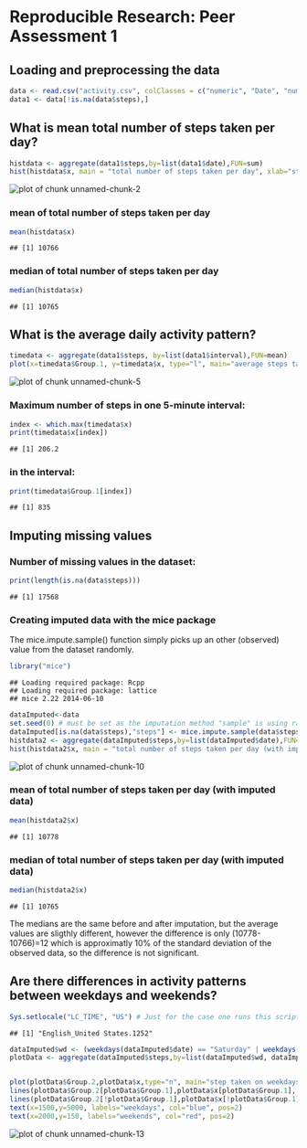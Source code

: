 # Reproducible Research: Peer Assessment 1


## Loading and preprocessing the data

```r
data <- read.csv("activity.csv", colClasses = c("numeric", "Date", "numeric"))
data1 <- data[!is.na(data$steps),]
```

## What is mean total number of steps taken per day?

```r
histdata <- aggregate(data1$steps,by=list(data1$date),FUN=sum)
hist(histdata$x, main = "total number of steps taken per day", xlab="steps", ylab="Frequency")
```

![plot of chunk unnamed-chunk-2](figure/unnamed-chunk-2.png) 
### mean of total number of steps taken per day

```r
mean(histdata$x)
```

```
## [1] 10766
```
### median of total number of steps taken per day

```r
median(histdata$x)
```

```
## [1] 10765
```

## What is the average daily activity pattern?

```r
timedata <- aggregate(data1$steps, by=list(data1$interval),FUN=mean)
plot(x=timedata$Group.1, y=timedata$x, type="l", main="average steps taken in a 5-minute period", xlab="timeperiod", ylab="steps")
```

![plot of chunk unnamed-chunk-5](figure/unnamed-chunk-5.png) 
### Maximum number of steps in one 5-minute interval:

```r
index <- which.max(timedata$x)
print(timedata$x[index])
```

```
## [1] 206.2
```
### in the interval:

```r
print(timedata$Group.1[index])
```

```
## [1] 835
```

## Imputing missing values
### Number of missing values in the dataset:

```r
print(length(is.na(data$steps)))
```

```
## [1] 17568
```
### Creating imputed data with the mice package
The mice.impute.sample() function simply picks up an other (observed) value from the
dataset randomly.

```r
library("mice")
```

```
## Loading required package: Rcpp
## Loading required package: lattice
## mice 2.22 2014-06-10
```


```r
dataImputed<-data
set.seed(0) # must be set as the imputation method "sample" is using random numbers
dataImputed[is.na(data$steps),"steps"] <- mice.impute.sample(data$steps, !is.na(data$steps))
histdata2 <- aggregate(dataImputed$steps,by=list(dataImputed$date),FUN=sum)
hist(histdata2$x, main = "total number of steps taken per day (with imputed data)", xlab="steps", ylab="Frequency")
```

![plot of chunk unnamed-chunk-10](figure/unnamed-chunk-10.png) 
### mean of total number of steps taken per day (with imputed data)

```r
mean(histdata2$x)
```

```
## [1] 10778
```
### median of total number of steps taken per day (with imputed data)

```r
median(histdata2$x)
```

```
## [1] 10765
```
The medians are the same before and after imputation, but the average values are sligthly different, however the difference is only (10778-10766)=12 which is approximatly 10% of the standard deviation of the observed data, so the difference is not significant. 
## Are there differences in activity patterns between weekdays and weekends?

```r
Sys.setlocale("LC_TIME", "US") # Just for the case one runs this script on computer with different settings
```

```
## [1] "English_United States.1252"
```

```r
dataImputed$wd <- (weekdays(dataImputed$date) == "Saturday" | weekdays(dataImputed$date) == "Sunday")
plotData <- aggregate(dataImputed$steps,by=list(dataImputed$wd, dataImputed$interval),FUN=sum)


plot(plotData$Group.2,plotData$x,type="n", main="step taken on weekdays/weekends", xlab="date", ylab="")
lines(plotData$Group.2[plotData$Group.1],plotData$x[plotData$Group.1], col="red")
lines(plotData$Group.2[!plotData$Group.1],plotData$x[!plotData$Group.1], col="blue")
text(x=1500,y=5000, labels="weekdays", col="blue", pos=2)
text(x=2000,y=150, labels="weekends", col="red", pos=2)
```

![plot of chunk unnamed-chunk-13](figure/unnamed-chunk-13.png) 
